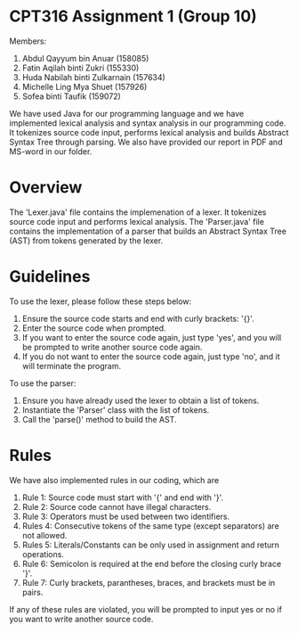 # CPT316 Assignment 1 (Group 10)
Members:  
  1. Abdul Qayyum bin Anuar (158085)
  2. Fatin Aqilah binti Zukri (155330)
  3. Huda Nabilah binti Zulkarnain (157634)
  4. Michelle Ling Mya Shuet (157926)
  5. Sofea binti Taufik (159072)

We have used Java for our programming language and we have implemented lexical analysis and syntax analysis in our programming code. It tokenizes source code input, performs lexical analysis and builds Abstract Syntax Tree through parsing. We also have provided our report in PDF and MS-word in our folder. 

# Overview

The 'Lexer.java' file contains the implemenation of a lexer. It tokenizes source code input and performs lexical analysis. The 'Parser.java' file contains the implementation of a parser that builds an Abstract Syntax Tree (AST) from tokens generated by the lexer. 

# Guidelines

To use the lexer, please follow these steps below:
  1. Ensure the source code starts and end with curly brackets: '{}'.
  2. Enter the source code when prompted.
  3. If you want to enter the source code again, just type 'yes', and you will be prompted to write another source code again.
  4. If you do not want to enter the source code again, just type 'no', and it will terminate the program.

To use the parser:
  1. Ensure you have already used the lexer to obtain a list of tokens.
  2. Instantiate the 'Parser' class with the list of tokens.
  3. Call the 'parse()' method to build the AST.

# Rules

We have also implemented rules in our coding, which are
  1. Rule 1: Source code must start with '{' and end with '}'.
  2. Rule 2: Source code cannot have illegal characters.
  3. Rule 3: Operators must be used between two identifiers.
  4. Rules 4: Consecutive tokens of the same type (except separators) are not allowed.
  5. Rules 5: Literals/Constants can be only used in assignment and return operations.
  6. Rule 6: Semicolon is required at the end before the closing curly brace '}'.
  7. Rule 7: Curly brackets, parantheses, braces, and brackets must be in pairs.

If any of these rules are violated, you will be prompted to input yes or no if you want to write another source code. 



 

